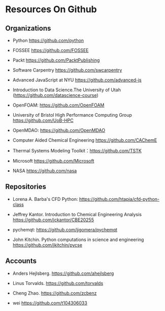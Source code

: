 # Resources On Github

## Organizations

* Python https://github.com/python

* FOSSEE https://github.com/FOSSEE

* Packt https://github.com/PacktPublishing

* Software Carpentry https://github.com/swcarpentry

* Advanced JavaScript at NYU https://github.com/advanced-js

* Introduction to Data Science.The University of Utah (https://github.com/datascience-course)

* OpenFOAM: https://github.com/OpenFOAM

* University of Bristol High Performance Computing Group https://github.com/UoB-HPC

* OpenMDAO:  https://github.com/OpenMDAO

* Computer Aided Chemical Engineering https://github.com/CAChemE

* Thermal Systems Modeling Toolkit：https://github.com/TSTK

* Microsoft https://github.com/Microsoft

* NASA https://github.com/nasa

## Repositories

* Lorena A. Barba's CFD Python: https://github.com/htapia/cfd-python-class

* Jeffrey Kantor. Introduction to Chemical Engineering Analysis https://github.com/jckantor/CBE20255

* pychemqt: https://github.com/jjgomera/pychemqt

* John Kitchin. Python computations in science and engineering  https://github.com/jkitchin/pycse

## Accounts

* Anders Hejlsberg. https://github.com/ahejlsberg

* Linus Torvalds. https://github.com/torvalds

* Cheng Zhao. https://github.com/zcbenz

* wei https://github.com/t104306033
